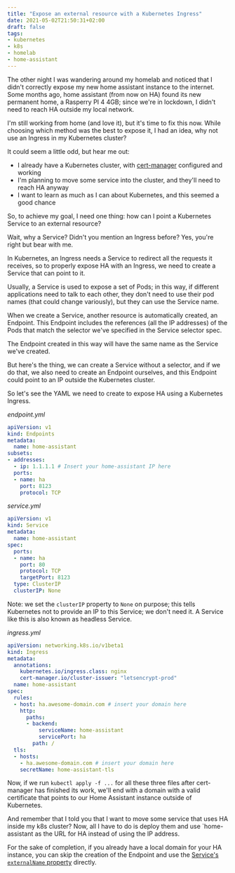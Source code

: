 ```yaml
---
title: "Expose an external resource with a Kubernetes Ingress"
date: 2021-05-02T21:50:31+02:00
draft: false
tags:
- kubernetes
- k8s
- homelab
- home-assistant 
---
```


The other night I was wandering around my homelab and noticed that I didn't correctly expose my new home assistant instance to the internet. Some months ago, home assistant (from now on HA) found its new permanent home, a Rasperry PI 4 4GB; since we're in lockdown, I didn't need to reach HA outside my local network.

I'm still working from home (and love it), but it's time to fix this now. While choosing which method was the best to expose it, I had an idea, why not use an Ingress in my Kubernetes cluster?

It could seem a little odd, but hear me out:

- I already have a Kubernetes cluster, with [cert-manager](https://cert-manager.io/docs/) configured and working
- I'm planning to move some service into the cluster, and they'll need to reach HA anyway
- I want to learn as much as I can about Kubernetes, and this seemed a good chance

So, to achieve my goal, I need one thing: how can I point a Kubernetes Service to an external resource?

Wait, why a Service? Didn't you mention an Ingress before? Yes, you're right but bear with me.

In Kubernetes, an Ingress needs a Service to redirect all the requests it receives, so to properly expose HA with an Ingress, we need to create a Service that can point to it.

Usually, a Service is used to expose a set of Pods; in this way, if different applications need to talk to each other, they don't need to use their pod names (that could change variously), but they can use the Service name.

When we create a Service, another resource is automatically created, an Endpoint. This Endpoint includes the references (all the IP addresses) of the Pods that match the selector we've specified in the Service selector spec.

The Endpoint created in this way will have the same name as the Service we've created.

But here's the thing, we can create a Service without a selector, and if we do that, we also need to create an Endpoint ourselves, and this Endpoint could point to an IP outside the Kubernetes cluster.

So let's see the YAML we need to create to expose HA using a Kubernetes Ingress.

_endpoint.yml_

```yaml
apiVersion: v1
kind: Endpoints
metadata:
  name: home-assistant
subsets:
- addresses:
  - ip: 1.1.1.1 # Insert your home-assistant IP here
  ports:
  - name: ha
    port: 8123
    protocol: TCP
```

_service.yml_

```yaml
apiVersion: v1
kind: Service
metadata:
  name: home-assistant
spec:
  ports:
  - name: ha
    port: 80
    protocol: TCP
    targetPort: 8123
  type: ClusterIP
  clusterIP: None
```

Note: we set the `clusterIP` property to `None` on purpose; this tells Kubernetes not to provide an IP to this Service; we don't need it. A Service like this is also known as headless Service.

_ingress.yml_

```yaml
apiVersion: networking.k8s.io/v1beta1
kind: Ingress
metadata:
  annotations:
    kubernetes.io/ingress.class: nginx
    cert-manager.io/cluster-issuer: "letsencrypt-prod"
  name: home-assistant
spec:
  rules:
  - host: ha.awesome-domain.com # insert your domain here
    http:
      paths:
      - backend:
          serviceName: home-assistant
          servicePort: ha
        path: /
  tls:
  - hosts:
    - ha.awesome-domain.com # insert your domain here
    secretName: home-assistant-tls
```

Now, if we run `kubectl apply -f ...` for all these three files after cert-manager has finished its work, we'll end with a domain with a valid certificate that points to our Home Assistant instance outside of Kubernetes.

And remember that I told you that I want to move some service that uses HA inside my k8s cluster? Now, all I have to do is deploy them and use `home-assistant as the URL for HA instead of using the IP address.

For the sake of completion, if you already have a local domain for your HA instance, you can skip the creation of the Endpoint and use the [Service's `externalName` property](https://kubernetes.io/docs/concepts/services-networking/service/#externalname) directly. 